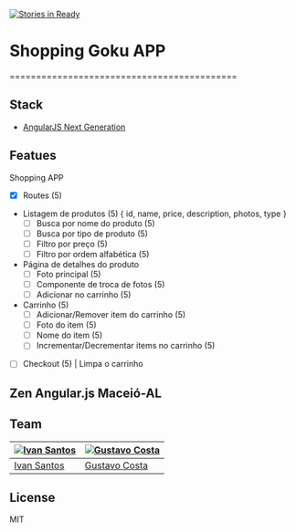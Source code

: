 [![Stories in Ready](https://badge.waffle.io/zenangular-maceio/shopping-goku.png?label=ready&title=Ready)](https://waffle.io/zenangular-maceio/shopping-goku)
# Shopping Goku APP
===========================================



## Stack

- [AngularJS Next Generation](https://github.com/cironunes/generator-angular-next)


## Featues
Shopping APP

- [x] Routes (5)


- Listagem de produtos (5) { id, name, price, description, photos, type }
  - [ ] Busca por nome do produto (5)
  - [ ] Busca por tipo de produto (5)
  - [ ] Filtro por preço (5)
  - [ ] Filtro por ordem alfabética  (5)

- Página de detalhes do produto
  - [ ] Foto principal (5)
  - [ ] Componente de troca de fotos (5)
  - [ ] Adicionar no carrinho (5)

- Carrinho (5)
  - [ ] Adicionar/Remover item do carrinho (5)
  - [ ] Foto do item (5)
  - [ ] Nome do item (5)
  - [ ] Incrementar/Decrementar items no carrinho (5)

- [ ] Checkout (5) | Limpa o carrinho

## Zen Angular.js Maceió-AL



## Team

[![Ivan Santos](http://2.gravatar.com/avatar/2b216fed040260b2370a995c92864615)](https://github.com/pragmaticivan) | [![Gustavo Costa](https://avatars3.githubusercontent.com/u/874909?v=2&s=80)](https://github.com/gustavocostaw)
--- | --- 
[Ivan Santos](https://github.com/pragmaticivan) | [Gustavo Costa](https://github.com/gustavocostaw) |

## License

MIT


